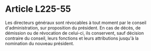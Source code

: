 # Article L225-55

Les directeurs généraux sont révocables à tout moment par le conseil d'administration, sur proposition du président. En cas de décès, de démission ou de révocation de celui-ci, ils conservent, sauf décision contraire du conseil, leurs fonctions et leurs attributions jusqu'à la nomination du nouveau président.